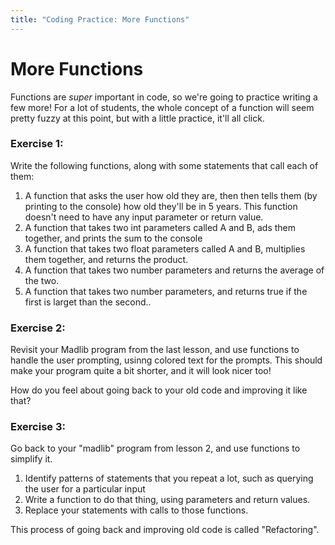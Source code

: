 ```yaml
---
title: "Coding Practice: More Functions"
---
```


# More Functions
Functions are *super* important in code, so we're going to practice writing a few more! For a lot of students, the whole concept of a function will seem pretty fuzzy at this point, but with a little practice, it'll all click.

### Exercise 1:
Write the following functions, along with some statements that call each of them:
1. A function that asks the user how old they are, then then tells them (by printing to the console) how old they'll be in 5 years. This function doesn't need to have any input parameter or return value.
2. A function that takes two int parameters called A and B, ads them together, and prints the sum to the console
3. A function that takes two float parameters called A and B, multiplies them together, and returns the product.
4. A function that takes two number parameters and returns the average of the two.
5. A function that takes two number parameters, and returns true if the first is larget than the second..

### Exercise 2:
Revisit your Madlib program from the last lesson, and use functions to handle the user prompting, usinng colored text for the prompts. This should make your program quite a bit shorter, and it will look nicer too!

How do you feel about going back to your old code and improving it like that?

### Exercise 3:
Go back to your "madlib" program from lesson 2, and use functions to simplify it.
1. Identify patterns of statements that you repeat a lot, such as querying the user for a particular input
2. Write a function to do that thing, using parameters and return values.
3. Replace your statements with calls to those functions.

This process of going back and improving old code is called "Refactoring".


